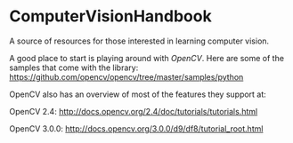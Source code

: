 # ComputerVisionHandbook
A source of resources for those interested in learning computer vision. 

A good place to start is playing around with _OpenCV_. Here are some of the samples that come with the library:
https://github.com/opencv/opencv/tree/master/samples/python

OpenCV also has an overview of most of the features they support at:

OpenCV 2.4: http://docs.opencv.org/2.4/doc/tutorials/tutorials.html

OpenCV 3.0.0: http://docs.opencv.org/3.0.0/d9/df8/tutorial_root.html



